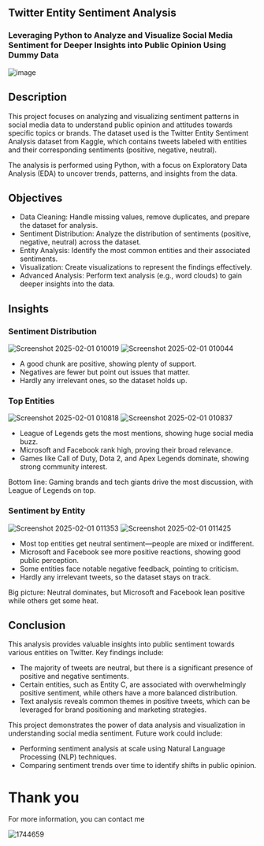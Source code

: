 ## Twitter Entity Sentiment Analysis
### Leveraging Python to Analyze and Visualize Social Media Sentiment for Deeper Insights into Public Opinion Using Dummy Data

 ![image](https://github.com/user-attachments/assets/599d4770-70e1-4871-8eba-c2f6b7f288f4)

## Description
This project focuses on analyzing and visualizing sentiment patterns in social media data to understand public opinion and attitudes towards specific topics or brands. The dataset used is the Twitter Entity Sentiment Analysis dataset from Kaggle, which contains tweets labeled with entities and their corresponding sentiments (positive, negative, neutral).

The analysis is performed using Python, with a focus on Exploratory Data Analysis (EDA) to uncover trends, patterns, and insights from the data.

## Objectives
- Data Cleaning: Handle missing values, remove duplicates, and prepare the dataset for analysis.
- Sentiment Distribution: Analyze the distribution of sentiments (positive, negative, neutral) across the dataset.
- Entity Analysis: Identify the most common entities and their associated sentiments.
- Visualization: Create visualizations to represent the findings effectively.
- Advanced Analysis: Perform text analysis (e.g., word clouds) to gain deeper insights into the data.

## Insights
### Sentiment Distribution
![Screenshot 2025-02-01 010019](https://github.com/user-attachments/assets/caae31d4-fb2b-48bd-a78a-8b60fed226e7)
![Screenshot 2025-02-01 010044](https://github.com/user-attachments/assets/8daa6f28-d3d2-4be9-acdd-7b51c3a3c5e6)
- A good chunk are positive, showing plenty of support.
- Negatives are fewer but point out issues that matter.
- Hardly any irrelevant ones, so the dataset holds up.

### Top Entities
![Screenshot 2025-02-01 010818](https://github.com/user-attachments/assets/5c1ca5bc-54c2-4a21-b193-d5369f8641de)
![Screenshot 2025-02-01 010837](https://github.com/user-attachments/assets/d2b0179b-218b-4fb8-abb0-da587b4b49bf)
- League of Legends gets the most mentions, showing huge social media buzz.
- Microsoft and Facebook rank high, proving their broad relevance.
- Games like Call of Duty, Dota 2, and Apex Legends dominate, showing strong community interest.

Bottom line: Gaming brands and tech giants drive the most discussion, with League of Legends on top.

### Sentiment by Entity
![Screenshot 2025-02-01 011353](https://github.com/user-attachments/assets/33d594a6-ac02-4d02-bafb-581d87f1b39d)
![Screenshot 2025-02-01 011425](https://github.com/user-attachments/assets/546c893e-b818-4ff7-ae4c-509de224b01e)
- Most top entities get neutral sentiment—people are mixed or indifferent.
- Microsoft and Facebook see more positive reactions, showing good public perception.
- Some entities face notable negative feedback, pointing to criticism.
- Hardly any irrelevant tweets, so the dataset stays on track.

Big picture: Neutral dominates, but Microsoft and Facebook lean positive while others get some heat.

## Conclusion
This analysis provides valuable insights into public sentiment towards various entities on Twitter. Key findings include:
- The majority of tweets are neutral, but there is a significant presence of positive and negative sentiments.
- Certain entities, such as Entity C, are associated with overwhelmingly positive sentiment, while others have a more balanced distribution.
- Text analysis reveals common themes in positive tweets, which can be leveraged for brand positioning and marketing strategies.

This project demonstrates the power of data analysis and visualization in understanding social media sentiment. Future work could include:
- Performing sentiment analysis at scale using Natural Language Processing (NLP) techniques.
- Comparing sentiment trends over time to identify shifts in public opinion.

# Thank you

For more information, you can contact me

![1744659](https://github.com/user-attachments/assets/c145f32e-3351-4b7b-9c31-f02d2f9c3b05)
